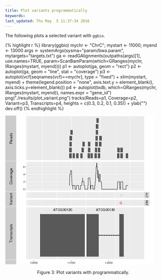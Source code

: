 ```yaml
---
title: Plot variants programmatically 
keywords: 
last_updated: Thu May  5 11:37:34 2016
---
```


The following plots a selected variant with `ggbio`.


{% highlight r %}
library(ggbio)
mychr <- "ChrC"; mystart <- 11000; myend <- 13000
args <- systemArgs(sysma="param/bwa.param", mytargets="targets.txt")
ga <- readGAlignments(outpaths(args)[1], use.names=TRUE, param=ScanBamParam(which=GRanges(mychr, IRanges(mystart, myend))))
p1 <- autoplot(ga, geom = "rect")
p2 <- autoplot(ga, geom = "line", stat = "coverage")
p3 <- autoplot(vcf[seqnames(vcf)==mychr], type = "fixed") + xlim(mystart, myend) + theme(legend.position = "none", axis.text.y = element_blank(), axis.ticks.y=element_blank())
p4 <- autoplot(txdb, which=GRanges(mychr, IRanges(mystart, myend)), names.expr = "gene_id")
png("./results/plot_variant.png")
tracks(Reads=p1, Coverage=p2, Variant=p3, Transcripts=p4, heights = c(0.3, 0.2, 0.1, 0.35)) + ylab("")
dev.off()
{% endhighlight %}

![](systemPipeVARseq_files/plot_variant.png)
<div align="center">Figure 3: Plot variants with programmatically.</div>

